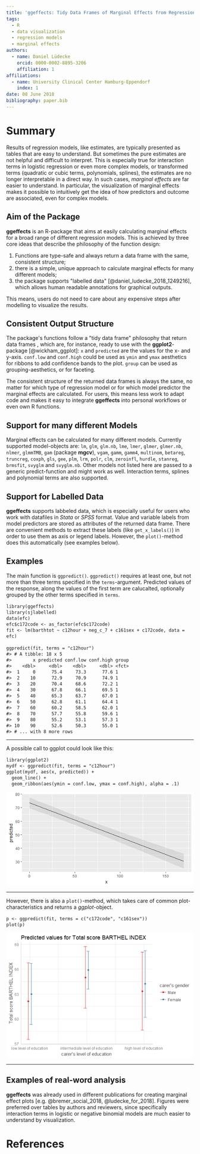 ```yaml
---
title: 'ggeffects: Tidy Data Frames of Marginal Effects from Regression Models'
tags:
  - R
  - data visualization
  - regression models
  - marginal effects
authors:
  - name: Daniel Lüdecke
    orcid: 0000-0002-8895-3206
    affiliation: 1
affiliations:
  - name: University Clinical Center Hamburg-Eppendorf
    index: 1
date: 08 June 2018
bibliography: paper.bib
---
```


# Summary

Results of regression models, like estimates, are typically presented as tables that are easy to understand. But sometimes the pure estimates are not helpful and difficult to interpret. This is especially true for interaction terms in logistic regression or even more complex models, or transformed terms (quadratic or cubic terms, polynomials, splines), the estimates are no longer interpretable in a direct way. In such cases, _marginal effects_ are far easier to understand. In particular, the visualization of marginal effects makes it possible to intuitively get the idea of how predictors and outcome are associated, even for complex models. 

## Aim of the Package

**ggeffects** is an R-package that aims at easily calculating marginal effects for a broad range of different regression models. This is achieved by three core ideas that describe the philosophy of the function design: 

  1) Functions are type-safe and always return a data frame with the same, consistent structure; 
  2) there is a simple, unique approach to calculate marginal effects for many different models;
  3) the package supports "labelled data" [@daniel_ludecke_2018_1249216], which allows human readable annotations for graphical outputs.
  
This means, users do not need to care about any expensive steps after modelling to visualize the results.

## Consistent Output Structure

The package's functions follow a "tidy data frame" philosophy that return data frames , which are, for instance, ready to use with the **ggplot2**-package [@wickham_ggplot]: `x` and `predicted` are the values for the x- and y-axis. `conf.low` and `conf.high` could be used as `ymin` and `ymax` aesthetics for ribbons to add confidence bands to the plot. `group` can be used as grouping-aesthetics, or for faceting.

The consistent structure of the returned data frames is always the same, no matter for which type of regression model or for which model predictor the marginal effects are calculated. For users, this means less work to adapt code and makes it easy to integrate **ggeffects** into personal workflows or even own R functions.

## Support for many different Models

Marginal effects can be calculated for many different models. Currently supported model-objects are: `lm`, `glm`, `glm.nb`, `lme`, `lmer`, `glmer`, `glmer.nb`, `nlmer`, `glmmTMB`, `gam` (package **mgcv**), `vgam`, `gamm`, `gamm4`, `multinom`, `betareg`, `truncreg`, `coxph`, `gls`, `gee`, `plm`, `lrm`, `polr`, `clm`, `zeroinfl`, `hurdle`, `stanreg`, `brmsfit`, `svyglm` and `svyglm.nb`. Other models not listed here are passed to a generic predict-function and might work as well. Interaction terms, splines and polynomial terms are also supported. 

## Support for Labelled Data

**ggeffects** supports labbeled data, which is especially useful for users who work with datafiles in _Stata_ or _SPSS_ format. Value and variable labels from model predictors are stored as attributes of the returned data frame. There are convenient methods to extract these labels (like `get_x_labels()`) in order to use them as axis or legend labels. However, the `plot()`-method does this automatically (see examples below).

## Examples

The main function is `ggpredict()`. `ggpredict()` requires at least one, but not more than three terms specified in the `terms`-argument. Predicted values of the response, along the values of the first term are calucalted, optionally grouped by the other terms specified in `terms`.

```
library(ggeffects)
library(sjlabelled)
data(efc)
efc$c172code <- as_factor(efc$c172code)
fit <- lm(barthtot ~ c12hour + neg_c_7 + c161sex + c172code, data = efc)

ggpredict(fit, terms = "c12hour")
#> # A tibble: 18 x 5
#>        x predicted conf.low conf.high group
#>    <dbl>     <dbl>    <dbl>     <dbl> <fct>
#>  1     0      75.4     73.3      77.6 1    
#>  2    10      72.9     70.9      74.9 1    
#>  3    20      70.4     68.6      72.2 1    
#>  4    30      67.8     66.1      69.5 1    
#>  5    40      65.3     63.7      67.0 1    
#>  6    50      62.8     61.1      64.4 1    
#>  7    60      60.2     58.5      62.0 1    
#>  8    70      57.7     55.8      59.6 1    
#>  9    80      55.2     53.1      57.3 1    
#> 10    90      52.6     50.3      55.0 1    
#> # ... with 8 more rows
```

*****

A possible call to ggplot could look like this:

```
library(ggplot2)
mydf <- ggpredict(fit, terms = "c12hour")
ggplot(mydf, aes(x, predicted)) +
  geom_line() +
  geom_ribbon(aes(ymin = conf.low, ymax = conf.high), alpha = .1)
```
![Marginal Effects Plot](paper_fig1.png)

***** 

However, there is also a `plot()`-method, which takes care of common plot-characteristics and returns a _ggplot_-object.

```
p <- ggpredict(fit, terms = c("c172code", "c161sex"))
plot(p)
```
![Marginal Effects Plot, with labels and dodged geoms](paper_fig2.png)

***** 

## Examples of real-word analysis

**ggeffects** was already used in different publications for creating marginal effect plots [e.g. @bremer_social_2018, @ludecke_for_2018]. Figures were preferred over tables by authors and reviewers, since specifically interaction terms in logistic or negative binomial models are much easier to understand by visualization.

# References
